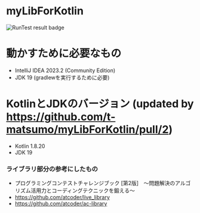 # myLibForKotlin
![RunTest result badge](https://github.com/t-matsumo/myLibForKotlin/workflows/RunTest/badge.svg)

# 動かすために必要なもの
- IntelliJ IDEA 2023.2 (Community Edition)
- JDK 19 (gradlewを実行するために必要)

# KotlinとJDKのバージョン (updated by https://github.com/t-matsumo/myLibForKotlin/pull/2)
- Kotlin 1.8.20
- JDK 19

### ライブラリ部分の参考にしたもの
- プログラミングコンテストチャレンジブック [第2版]　～問題解決のアルゴリズム活用力とコーディングテクニックを鍛える～
- https://github.com/atcoder/live_library
- https://github.com/atcoder/ac-library